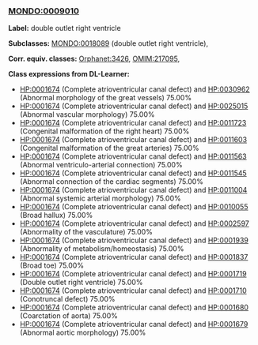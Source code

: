 
### [MONDO:0009010](http://purl.obolibrary.org/obo/MONDO_0009010)
**Label:** double outlet right ventricle

**Subclasses:** [MONDO:0018089](http://purl.obolibrary.org/obo/MONDO_0018089) (double outlet right ventricle), 

**Corr. equiv. classes:** [Orphanet:3426](http://www.orpha.net/ORDO/Orphanet_3426), [OMIM:217095](http://purl.obolibrary.org/obo/OMIM_217095), 

**Class expressions from DL-Learner:**

- [HP:0001674](http://purl.obolibrary.org/obo/HP_0001674) (Complete atrioventricular canal defect) and [HP:0030962](http://purl.obolibrary.org/obo/HP_0030962) (Abnormal morphology of the great vessels) 75.00%
- [HP:0001674](http://purl.obolibrary.org/obo/HP_0001674) (Complete atrioventricular canal defect) and [HP:0025015](http://purl.obolibrary.org/obo/HP_0025015) (Abnormal vascular morphology) 75.00%
- [HP:0001674](http://purl.obolibrary.org/obo/HP_0001674) (Complete atrioventricular canal defect) and [HP:0011723](http://purl.obolibrary.org/obo/HP_0011723) (Congenital malformation of the right heart) 75.00%
- [HP:0001674](http://purl.obolibrary.org/obo/HP_0001674) (Complete atrioventricular canal defect) and [HP:0011603](http://purl.obolibrary.org/obo/HP_0011603) (Congenital malformation of the great arteries) 75.00%
- [HP:0001674](http://purl.obolibrary.org/obo/HP_0001674) (Complete atrioventricular canal defect) and [HP:0011563](http://purl.obolibrary.org/obo/HP_0011563) (Abnormal ventriculo-arterial connection) 75.00%
- [HP:0001674](http://purl.obolibrary.org/obo/HP_0001674) (Complete atrioventricular canal defect) and [HP:0011545](http://purl.obolibrary.org/obo/HP_0011545) (Abnormal connection of the cardiac segments) 75.00%
- [HP:0001674](http://purl.obolibrary.org/obo/HP_0001674) (Complete atrioventricular canal defect) and [HP:0011004](http://purl.obolibrary.org/obo/HP_0011004) (Abnormal systemic arterial morphology) 75.00%
- [HP:0001674](http://purl.obolibrary.org/obo/HP_0001674) (Complete atrioventricular canal defect) and [HP:0010055](http://purl.obolibrary.org/obo/HP_0010055) (Broad hallux) 75.00%
- [HP:0001674](http://purl.obolibrary.org/obo/HP_0001674) (Complete atrioventricular canal defect) and [HP:0002597](http://purl.obolibrary.org/obo/HP_0002597) (Abnormality of the vasculature) 75.00%
- [HP:0001674](http://purl.obolibrary.org/obo/HP_0001674) (Complete atrioventricular canal defect) and [HP:0001939](http://purl.obolibrary.org/obo/HP_0001939) (Abnormality of metabolism/homeostasis) 75.00%
- [HP:0001674](http://purl.obolibrary.org/obo/HP_0001674) (Complete atrioventricular canal defect) and [HP:0001837](http://purl.obolibrary.org/obo/HP_0001837) (Broad toe) 75.00%
- [HP:0001674](http://purl.obolibrary.org/obo/HP_0001674) (Complete atrioventricular canal defect) and [HP:0001719](http://purl.obolibrary.org/obo/HP_0001719) (Double outlet right ventricle) 75.00%
- [HP:0001674](http://purl.obolibrary.org/obo/HP_0001674) (Complete atrioventricular canal defect) and [HP:0001710](http://purl.obolibrary.org/obo/HP_0001710) (Conotruncal defect) 75.00%
- [HP:0001674](http://purl.obolibrary.org/obo/HP_0001674) (Complete atrioventricular canal defect) and [HP:0001680](http://purl.obolibrary.org/obo/HP_0001680) (Coarctation of aorta) 75.00%
- [HP:0001674](http://purl.obolibrary.org/obo/HP_0001674) (Complete atrioventricular canal defect) and [HP:0001679](http://purl.obolibrary.org/obo/HP_0001679) (Abnormal aortic morphology) 75.00%


